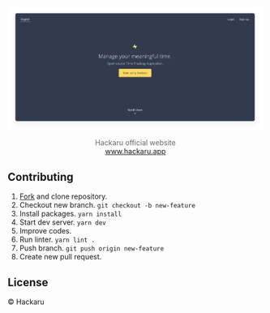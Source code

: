 <p align="center">
  <p align="center"><img src="./docs/images/screenshot.png" width="600" /></p>  
  <p align="center" style="color: #666;">
    Hackaru official website<br>
    <a href="https://www.hackaru.app">www.hackaru.app</a>
  </p>
</p>

## Contributing
1. [Fork](https://github.com/ktmouk/hackaru-official/fork) and clone repository.
1. Checkout new branch. `git checkout -b new-feature`
1. Install packages. `yarn install`
1. Start dev server. `yarn dev`
1. Improve codes.
1. Run linter. `yarn lint .`
1. Push branch. `git push origin new-feature`
1. Create new pull request.

## License

&copy; Hackaru
